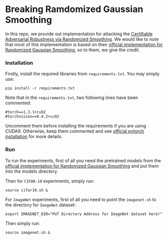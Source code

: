 # Breaking Ramdomized Gaussian Smoothing

In this repo, we provide out implementation for attacking the [Certifiable Adversarial Robustness via Randomized Smoothing](https://arxiv.org/abs/1902.02918). 
We would like to note that most of this implementation is based on their [official implementation for Randomized Gaussian Smoothing](https://github.com/locuslab/smoothing), so to them, we give the credit. 

### Installation
Firstly, install the required libraries from `requirements.txt`. You may simply use:
```
pip install -r requirements.txt
```
Note that in the `requirements.txt`, two following lines have been commented:
```
#torch==1.3.1+cu92
#torchvision==0.4.2+cu92
```
Uncomment them before installing the requirements if you are using CUDA9.
Otherwise, keep them commented and see [official pytorch installation](https://pytorch.org/get-started/locally/) for more details.

### Run
To run the experiments, first of all you need the pretrained models from the [official implementation for Randomized Gaussian Smoothing](https://drive.google.com/file/d/1h_TpbXm5haY5f-l4--IKylmdz6tvPoR4/view?usp=sharing) and put them into the models directory. 

Then for `CIFAR-10` experiments, simply run:
```
source cifar10.sh &
```

For `ImageNet` experiments, first of all you need to point the `imagenet.sh` to the directory for `ImageNet` dataset:
```
export IMAGENET_DIR="PUT Directory Address for ImageNet dataset here!"
```
Then simply run:
```
source imagenet.sh & 
```
